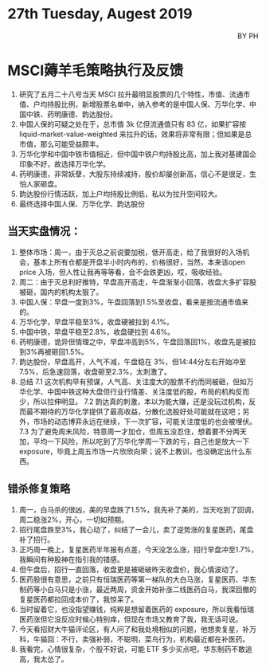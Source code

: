 # 27th Tuesday, Augest 2019 
<p align = 'right'>BY PH </p>

# MSCI薅羊毛策略执行及反馈
1. 研究了五月二十八号当天 MSCI 拉升最明显股票的几个特性，市值、流通市值、户均持股比例，新增股票名单中，纳入参考的是中国人保、万华化学、中国中铁、药明康德、韵达股份。
2. 中国人保的可疑之处在于，总市值 3k 亿但流通值只有 83 亿，如果扩容按 liquid-market-value-weighted 来拉升的话，效果将非常有限；但如果是总市值，那么可能受益颇丰。
3. 万华化学和中国中铁市值相近，但中国中铁户均持股比高，加上我对基建国企印象不好，故选择万华化学。
4. 药明康德，非常妖孽，大股东持续减持，股价却屡创新高，信心不是很足，生怕人家砸盘。
5. 韵达股份行情活跃，加上户均持股比例低，私以为拉升空间较大。
6. 最终选择中国人保、万华化学、韵达股份

## 当天实盘情况：
1. 整体市场：周一，由于灭总之前说要加税，低开高走，给了我很好的入场机会，基本上所有仓都是开盘半小时内布的，价格很好，当然，本来该open price 入场，但人性让我再等等看，会不会跌更凶，哎，吸收经验。
2. 周二：由于灭总利好推特，早盘高开高走，午盘渐渐小回落，收盘大多扩容股被砸，国内的机构太狠了。
2. 中国人保：早盘一度到3%，午盘回落到1.5%至收盘，看来是按流通市值来的。
3. 万华化学，早盘平稳至3%，收盘硬被拉到 4.1%。
4. 中国中铁，早盘平稳至2.8%，收盘硬拉到 4.6%。
5. 药明康德，诡异但情理之中，早盘冲高到5%，午盘回落回1%，收盘先是被拉到3%再被砸回1.5%。
6. 韵达股份，早盘高开，人气不减，午盘稳在 3%，但14:44分左右开始冲至7.5%，后急速回落，收盘砸至2.3%，太刺激了。
7. 总结
7.1 这次机构早有预谋，人气高、关注度大的股票不约而同被砸，但如万华化学、中国中铁这种大盘但行业行情差、关注度低的股，布局的机构反而少，所以拉伸明显。
7.2 韵达真的刺激，本以为能大赚，还是没玩过机构，反而最不期待的万华化学提供了最高收益，分散化选股好处可能就在这吧；另外，市场的动态博弈永远在继续，下一次扩容，可能关注度低的也会被埋伏。
7.3 为了避免周末风险，特意周一才加仓，但周五没忍住，想着要不分两天加，平均一下风险，所以吃到了万华化学周一下跌的亏，自己也是放大一下 exposure，毕竟上周五市场一片欣欣向荣；说不上教训，也没确定出什么东西。

## 错杀修复策略
1. 周一，白马杀的很凶，美的早盘跌了1.5%，我先补了美的，当天吃到了回调，周二稳涨2%，开心，一切如预期。
2. 招行尾盘跌至3%，我心动了，纠结了一会儿，卖了逆势涨的复星医药，尾盘补了招行。
3. 正巧周一晚上，复星医药半年报有点差，今天没怎么涨，招行早盘冲至1.7%，我瞬间有种股神在指引我的错感。
4. 但午盘后，招行一直回落，收盘更是被砸破昨天收盘价，我心情波动了。
5. 医药股很有意思，之前只有恒瑞医药等第一梯队的大白马涨，复星医药、华东制药等小白马只是小涨，最近两周，资金开始补涨二线医药白马，我深回撤的复星医药都拉回成本价了，我惊呆了。
6. 当时留着它，也没指望赚钱，纯粹是想留着医药的 exposure，所以我看恒瑞医药涨但它没反应时候心特别痒，但现在市场又教育了我，我无话可说。
7. 今天看招财大牛猫评论区，有人问了和我处境相似的问题，他想卖复星，补万科，牛猫回：不行，卖强补弱，不聪明，菜鸟行为，机构最近都在补医药。
8. 我看完，心情很复杂，个股不好说，可能 ETF 多少买点吧，华东制药不敢追高，我太怂了。






